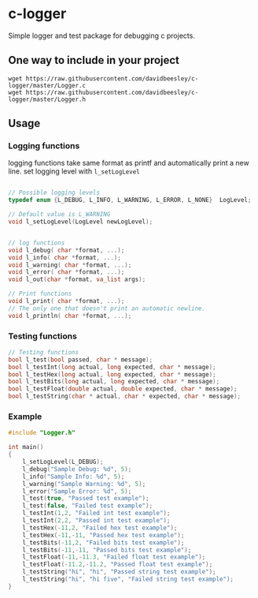# c-logger
Simple logger and test package for debugging c projects.

## One way to include in your project
```
wget https://raw.githubusercontent.com/davidbeesley/c-logger/master/Logger.c
wget https://raw.githubusercontent.com/davidbeesley/c-logger/master/Logger.h
```
## Usage

### Logging functions
logging functions take same format as printf and automatically print a new line.
set logging level with `l_setLogLevel`
```c

// Possible logging levels
typedef enum {L_DEBUG, L_INFO, L_WARNING, L_ERROR, L_NONE}  LogLevel;

// Default value is L_WARNING
void l_setLogLevel(LogLevel newLogLevel);


// log functions
void l_debug( char *format, ...);
void l_info( char *format, ...);
void l_warning( char *format, ...);
void l_error( char *format, ...);
void l_out(char *format, va_list args);

// Print functions
void l_print( char *format, ...);
// The only one that doesn't print an automatic newline.
void l_println( char *format, ...);

```
### Testing functions
```c
// Testing functions
bool l_test(bool passed, char * message);
bool l_testInt(long actual, long expected, char * message);
bool l_testHex(long actual, long expected, char * message);
bool l_testBits(long actual, long expected, char * message);
bool l_testFloat(double actual, double expected, char * message);
bool l_testString(char * actual, char * expected, char * message);
```

### Example
```c
#include "Logger.h"

int main()
{
	l_setLogLevel(L_DEBUG);
	l_debug("Sample Debug: %d", 5);
	l_info("Sample Info: %d", 5);
	l_warning("Sample Warning: %d", 5);
	l_error("Sample Error: %d", 5);
	l_test(true, "Passed test example");
	l_test(false, "Failed test example");
	l_testInt(1,2, "Failed int test example");
	l_testInt(2,2, "Passed int test example");
	l_testHex(-11,2, "Failed hex test example");
	l_testHex(-11,-11, "Passed hex test example");
	l_testBits(-11,2, "Failed bits test example");
	l_testBits(-11,-11, "Passed bits test example");
	l_testFloat(-11,-11.3, "Failed float test example");
	l_testFloat(-11.2,-11.2, "Passed float test example");
	l_testString("hi", "hi", "Passed string test example");
	l_testString("hi", "hi five", "Failed string test example");
}
```
